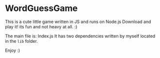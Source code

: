 # WordGuessGame

This is a cute little game written in JS and runs on Node.js
Download and play it! its fun and not heavy at all. :)

The main file is: Index.js
It has two dependencies written by myself located in the `lib` folder.

Enjoy :)